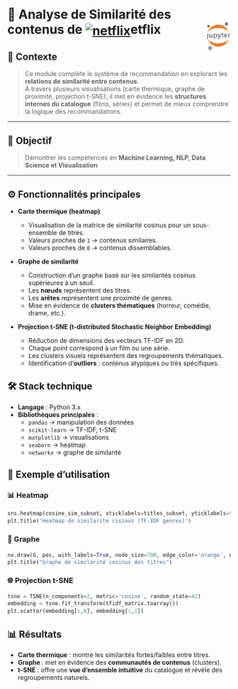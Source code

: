 # 🔎 Analyse de Similarité des contenus de <a href="#"><img align="center" src="https://upload.wikimedia.org/wikipedia/commons/0/0c/Netflix_2015_N_logo.svg?uselang=fr" alt="netflix" height="36px"></a>etflix<!-- (Machine Learning)--><a href="../"><img align="right" src="../../../../assets/logo/Jupyter.svg" alt="Jupyter" height="64px"></a>
## 📌 Contexte
>Ce module complète le système de recommandation en explorant les **relations de similarité entre contenus**.  
À travers plusieurs visualisations (carte thermique, graphe de proximité, projection t-SNE), il met en évidence les **structures internes du catalogue** (films, séries) et permet de mieux comprendre la logique des recommandations.
---
## **🎯 Objectif**
> Démontrer les compétences en **Machine Learning, NLP, Data Science et Visualisation**
---
## ⚙️ Fonctionnalités principales
- **Carte thermique (heatmap)**  
  - Visualisation de la matrice de similarité cosinus pour un sous-ensemble de titres.  
  - Valeurs proches de `1` → contenus similaires.  
  - Valeurs proches de `0` → contenus dissemblables.  

- **Graphe de similarité**  
  - Construction d’un graphe basé sur les similarités cosinus supérieures à un seuil.  
  - Les **nœuds** représentent des titres.  
  - Les **arêtes** représentent une proximité de genres.  
  - Mise en évidence de **clusters thématiques** (horreur, comédie, drame, etc.).  

- **Projection t-SNE (t-distributed Stochastic Neighbor Embedding)**  
  - Réduction de dimensions des vecteurs TF-IDF en 2D.  
  - Chaque point correspond à un film ou une série.  
  - Les clusters visuels représentent des regroupements thématiques.  
  - Identification d’**outliers** : contenus atypiques ou très spécifiques.  
## 🛠️ Stack technique
- **Langage** : Python 3.x  
- **Bibliothèques principales** :
  - `pandas` → manipulation des données  
  - `scikit-learn` → TF-IDF, t-SNE  
  - `matplotlib` → visualisations  
  - `seaborn` → heatmap  
  - `networkx` → graphe de similarité  
## 🚀 Exemple d’utilisation
### 📊 Heatmap
```python
sns.heatmap(cosine_sim_subset, xticklabels=titles_subset, yticklabels=titles_subset)
plt.title('Heatmap de similarité cosinus (TF-IDF genres)')
```
### 🔗 Graphe
```python
nx.draw(G, pos, with_labels=True, node_size=700, edge_color='orange', node_color='skyblue')
plt.title("Graphe de similarité cosinus des titres")
```
### 🌐 Projection t-SNE
```python
tsne = TSNE(n_components=2, metric='cosine', random_state=42)
embedding = tsne.fit_transform(tfidf_matrix.toarray())
plt.scatter(embedding[:,0], embedding[:,1])
```
## 📊 Résultats
- **Carte thermique** : montre les similarités fortes/faibles entre titres.  
- **Graphe** : met en évidence des **communautés de contenus** (clusters).  
- **t-SNE** : offre une **vue d’ensemble intuitive** du catalogue et révèle des regroupements naturels.  
<!-- 
---
## 🌍 Perspectives d’évolution
- Ajustement dynamique du **seuil de similarité** pour affiner le graphe.  
- Comparaison entre **genres, pays, années** pour enrichir les visualisations.  
- Intégration des résultats dans un **dashboard interactif** (Streamlit, Dash).  
- Extension à d’autres sources de données (métadonnées, notes utilisateurs).  

---
## 👤 Auteur
📌 Projet développé par **Mickael Gaillard** -->